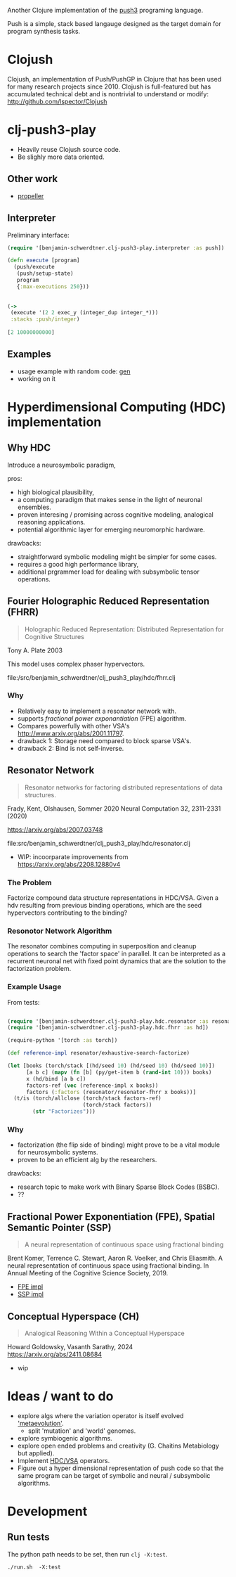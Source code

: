 Another Clojure implementation of the [push3](https://faculty.hampshire.edu/lspector/push3-description.html) programing language. 

Push is a simple, stack based langauge designed as the target domain for program synthesis tasks. 

# Clojush

Clojush, an implementation of Push/PushGP in Clojure that has been used for many research projects since 2010. Clojush is full-featured but has accumulated technical debt and is nontrivial to understand or modify: http://github.com/lspector/Clojush

# clj-push3-play

- Heavily reuse Clojush source code. 
- Be slighly more data oriented.

## Other work

- [propeller](https://github.com/lspector/propeller)

## Interpreter

Preliminary interface: 


``` clojure
(require '[benjamin-schwerdtner.clj-push3-play.interpreter :as push])

(defn execute [program]
  (push/execute
   (push/setup-state)
   program
   {:max-executions 250}))
   
   
(->
 (execute '(2 2 exec_y (integer_dup integer_*)))
 :stacks :push/integer)
 
[2 10000000000]

```



## Examples

- usage example with random code: [gen](examples/gen.clj)
- working on it



# Hyperdimensional Computing (HDC) implementation 

## Why HDC

Introduce a neurosymbolic paradigm,

pros:

- high biological plausibility,
- a computing paradigm that makes sense in the light of neuronal ensembles. 
- proven interesing / promising across cognitive modeling, analogical reasoning applications.
- potential algorithmic layer for emerging neuromorphic hardware.


drawbacks: 

- straightforward symbolic modeling might be simpler for some cases.
- requires a good high performance library, 
- additional prgrammer load for dealing with subsymbolic tensor operations.


## Fourier Holographic Reduced Representation (FHRR)

> Holographic Reduced Representation: Distributed Representation for Cognitive Structures

Tony A. Plate 2003

This model uses complex phaser hypervectors.

file:/src/benjamin_schwerdtner/clj_push3_play/hdc/fhrr.clj

### Why

- Relatively easy to implement a resonator network with.
- supports *fractional power exponantiation* (FPE) algorithm.
- Compares powerfully with other VSA's http://www.arxiv.org/abs/2001.11797.
- drawback 1: Storage need compared to block sparse VSA's. 
- drawback 2: Bind is not self-inverse.

## Resonator Network

> Resonator networks for factoring distributed representations of data structures. 

Frady, Kent, Olshausen, Sommer 2020
Neural Computation 32, 2311-2331 (2020)

https://arxiv.org/abs/2007.03748

file:src/benjamin_schwerdtner/clj_push3_play/hdc/resonator.clj

- WIP: incoorparate improvements from https://arxiv.org/abs/2208.12880v4


### The Problem

Factorize compound data structure representations in HDC/VSA.
Given a hdv resulting from previous binding operations, which are the seed hypervectors contributing to the binding? 

### Resonotor Network Algorithm

The resonator combines computing in superposition and cleanup operations to search the 'factor space' in parallel.
It can be interpreted as a recurrent neuronal net with fixed point dynamics that are the solution to the factorization problem.





### Example Usage

From tests:

``` clojure

(require '[benjamin-schwerdtner.clj-push3-play.hdc.resonator :as resonator])
(require '[benjamin-schwerdtner.clj-push3-play.hdc.fhrr :as hd])

(require-python '[torch :as torch])

(def reference-impl resonator/exhaustive-search-factorize)

(let [books (torch/stack [(hd/seed 10) (hd/seed 10) (hd/seed 10)])
      [a b c] (mapv (fn [b] (py/get-item b (rand-int 10))) books)
      x (hd/bind [a b c])
      factors-ref (vec (reference-impl x books))
      factors (:factors (resonator/resonator-fhrr x books))]
  (t/is (torch/allclose (torch/stack factors-ref)
                        (torch/stack factors))
        (str "Factorizes")))
```

### Why

- factorization (the flip side of binding) might prove to be a vital module for neurosymbolic systems.
- proven to be an efficient alg by the researchers.

drawbacks: 

- research topic to make work with Binary Sparse Block Codes (BSBC).
- ?? 


## Fractional Power Exponentiation (FPE), Spatial Semantic Pointer (SSP)

> A neural representation of continuous space using fractional binding

Brent Komer, Terrence C. Stewart,
Aaron R. Voelker, and Chris Eliasmith. A neural representation of continuous space using fractional binding. 
In Annual Meeting of the Cognitive Science Society, 2019.

- [FPE impl](src/benjamin_schwerdtner/clj_push3_play/hdc/fractional_power_encoding.clj)
- [SSP impl](src/benjamin_schwerdtner/clj_push3_play/hdc/spatial_semantic_pointer.clj)

## Conceptual Hyperspace (CH)

> Analogical Reasoning Within a Conceptual Hyperspace

Howard Goldowsky, Vasanth Sarathy, 2024
https://arxiv.org/abs/2411.08684

- wip





# Ideas / want to do

- explore algs where the variation operator is itself evolved ['metaevolution'](ideas/metaevolution.org).
  - split 'mutation' and 'world' genomes.
- explore symbiogenic algorithms.
- explore open ended problems and creativity (G. Chaitins Metabiology but applied).
- Implement [HDC/VSA](https://www.hd-computing.com/) operators.
- Figure out a hyper dimensional representation of push code so that the same program can be target of 
  symbolic and neural / subsymbolic algorithms.

# Development



## Run tests

The python path needs to be set, then run `clj -X:test`. 

``` shell
./run.sh  -X:test
``` 
